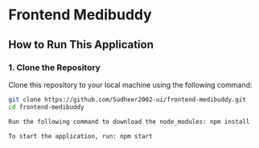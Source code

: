 # Frontend Medibuddy

## How to Run This Application

### 1. Clone the Repository
Clone this repository to your local machine using the following command:
```bash
git clone https://github.com/Sudheer2002-ui/frontend-medibuddy.git
cd frontend-medibuddy

Run the following command to download the node_modules: npm install

To start the application, run: npm start
